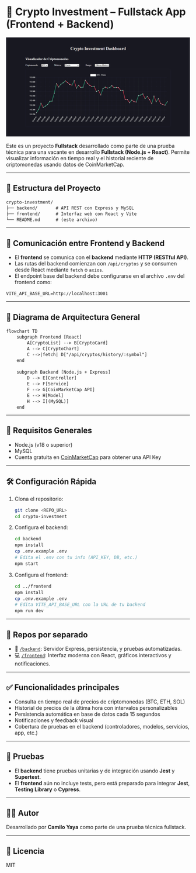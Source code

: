 # 💼 Crypto Investment – Fullstack App (Frontend + Backend)

![Vista de ejemplo](assets/crypto.gif)

Este es un proyecto **Fullstack** desarrollado como parte de una prueba técnica para una vacante en desarrollo **Fullstack (Node.js + React)**. Permite visualizar información en tiempo real y el historial reciente de criptomonedas usando datos de CoinMarketCap.

---

## 🧩 Estructura del Proyecto

```
crypto-investment/
├── backend/       # API REST con Express y MySQL
├── frontend/      # Interfaz web con React y Vite
└── README.md      # (este archivo)
```

---

## 🔌 Comunicación entre Frontend y Backend

- El **frontend** se comunica con el **backend** mediante **HTTP (RESTful API)**.
- Las rutas del backend comienzan con `/api/cryptos` y se consumen desde React mediante `fetch` o `axios`.
- El endpoint base del backend debe configurarse en el archivo `.env` del frontend como:

```env
VITE_API_BASE_URL=http://localhost:3001
```

---

## 📡 Diagrama de Arquitectura General

```mermaid
flowchart TD
    subgraph Frontend [React]
        A[CryptoList] --> B[CryptoCard]
        A --> C[CryptoChart]
        C -->|fetch| D["/api/cryptos/history/:symbol"]
    end

    subgraph Backend [Node.js + Express]
        D --> E[Controller]
        E --> F[Service]
        F --> G[CoinMarketCap API]
        E --> H[Model]
        H --> I[(MySQL)]
    end
```

---

## 🚀 Requisitos Generales

- Node.js (v18 o superior)
- MySQL
- Cuenta gratuita en [CoinMarketCap](https://coinmarketcap.com/api/) para obtener una API Key

---

## 🛠️ Configuración Rápida

1. Clona el repositorio:
   ```bash
   git clone <REPO_URL>
   cd crypto-investment
   ```

2. Configura el backend:
   ```bash
   cd backend
   npm install
   cp .env.example .env
   # Edita el .env con tu info (API_KEY, DB, etc.)
   npm start
   ```

3. Configura el frontend:
   ```bash
   cd ../frontend
   npm install
   cp .env.example .env
   # Edita VITE_API_BASE_URL con la URL de tu backend
   npm run dev
   ```

---

## 📁 Repos por separado

- 🔧 [`/backend`](./backend): Servidor Express, persistencia, y pruebas automatizadas.
- 💻 [`/frontend`](./frontend): Interfaz moderna con React, gráficos interactivos y notificaciones.

---

## ✅ Funcionalidades principales

- Consulta en tiempo real de precios de criptomonedas (BTC, ETH, SOL)
- Historial de precios de la última hora con intervalos personalizables
- Persistencia automática en base de datos cada 15 segundos
- Notificaciones y feedback visual
- Cobertura de pruebas en el backend (controladores, modelos, servicios, app, etc.)

---

## 🧪 Pruebas

- El **backend** tiene pruebas unitarias y de integración usando **Jest** y **Supertest**.
- El **frontend** aún no incluye tests, pero está preparado para integrar **Jest**, **Testing Library** o **Cypress**.

---

## 🧑‍💻 Autor

Desarrollado por **Camilo Yaya** como parte de una prueba técnica fullstack.

---

## 🧾 Licencia

MIT
